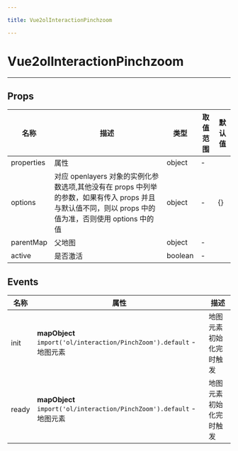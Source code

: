 ```yaml
---

title: Vue2olInteractionPinchzoom

---
```


# Vue2olInteractionPinchzoom

---

## Props

| 名称       | 描述                                                                                                                                                  | 类型    | 取值范围 | 默认值 |
| ---------- | ----------------------------------------------------------------------------------------------------------------------------------------------------- | ------- | -------- | ------ |
| properties | 属性                                                                                                                                                  | object  | -        |        |
| options    | 对应 openlayers 对象的实例化参数选项,其他没有在 props 中列举的参数，如果有传入 props 并且与默认值不同，则以 props 中的值为准，否则使用 options 中的值 | object  | -        | {}     |
| parentMap  | 父地图                                                                                                                                                | object  | -        |        |
| active     | 是否激活                                                                                                                                              | boolean | -        |        |

## Events

| 名称  | 属性                                                                  | 描述                   |
| ----- | --------------------------------------------------------------------- | ---------------------- |
| init  | **mapObject** `import('ol/interaction/PinchZoom').default` - 地图元素 | 地图元素初始化完时触发 |
| ready | **mapObject** `import('ol/interaction/PinchZoom').default` - 地图元素 | 地图元素初始化完时触发 |
